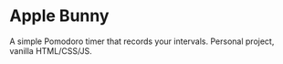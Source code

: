 # Apple Bunny
A simple Pomodoro timer that records your intervals. Personal project, vanilla HTML/CSS/JS.